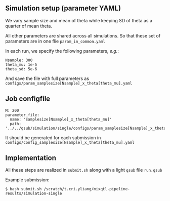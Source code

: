 ## Simulation setup (parameter YAML)

We vary sample size and mean of theta while keeping SD of theta as a quarter of mean theta. 

All other parameters are shared across all simulations.
So that these set of parameters are in one flie `param_in_common.yaml`

In each run, we specify the following parameters, *e.g.*:

```
Nsample: 300
theta_mu: 1e-5
theta_sd: 5e-6
```

And save the file with full parameters as `configs/param_samplesize[Nsample]_x_theta[theta_mu].yaml`

## Job configfile

```
M: 200
parameter_file:
  name: 'samplesize[Nsample]_x_theta[theta_mu]'
  path: '../../qsub/simulation/single/configs/param_samplesize[Nsample]_x_theta[theta_mu].yaml'
```

It should be generated for each submission in `configs/config_samplesize[Nsample]_x_theta[theta_mu].yaml`

## Implementation 

All these steps are realized in `submit.sh` along with a light `qsub` file `run.qsub`

Example submission:

```
$ bash submit.sh /scratch/t.cri.yliang/mixqtl-pipeline-results/simulation-single
```